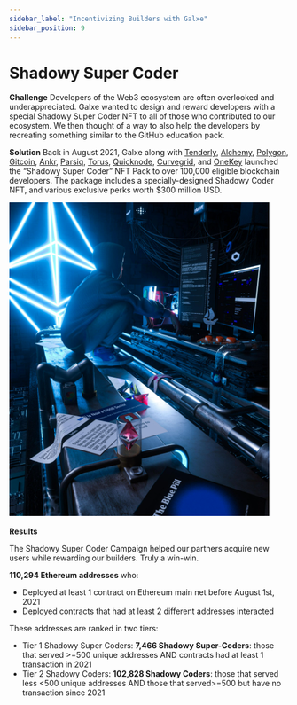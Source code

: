 ```yaml
---
sidebar_label: "Incentivizing Builders with Galxe"
sidebar_position: 9
---
```


# Shadowy Super Coder

**Challenge** Developers of the Web3 ecosystem are often overlooked and underappreciated. Galxe wanted to design and reward developers with a special Shadowy Super Coder NFT to all of those who contributed to our ecosystem. We then thought of a way to also help the developers by recreating something similar to the GitHub education pack.

**Solution** Back in August 2021, Galxe along with [Tenderly](https://tenderly.co/), [Alchemy](https://www.alchemy.com/), [Polygon](https://polygon.technology/), [Gitcoin](https://gitcoin.co/), [Ankr](https://www.ankr.com/), [Parsiq](https://www.parsiq.net/), [Torus](https://toruswallet.io/), [Quicknode](https://www.quicknode.com/), [Curvegrid](https://www.curvegrid.com/), and [OneKey](https://onekey.so/) launched the “Shadowy Super Coder” NFT Pack to over 100,000 eligible blockchain developers. The package includes a specially-designed Shadowy Coder NFT, and various exclusive perks worth $300 million USD.

![Untitled](assets/shadowy-super-coder.png)

**Results**

The Shadowy Super Coder Campaign helped our partners acquire new users while rewarding our builders. Truly a win-win.

**110,294 Ethereum addresses** who:

- Deployed at least 1 contract on Ethereum main net before August 1st, 2021
- Deployed contracts that had at least 2 different addresses interacted

These addresses are ranked in two tiers:

- Tier 1 Shadowy Super Coders: **7,466 Shadowy Super-Coders**: those that served >=500 unique addresses AND contracts had at least 1 transaction in 2021
- Tier 2 Shadowy Coders: **102,828 Shadowy Coders**: those that served less <500 unique addresses AND those that served>=500 but have no transaction since 2021
